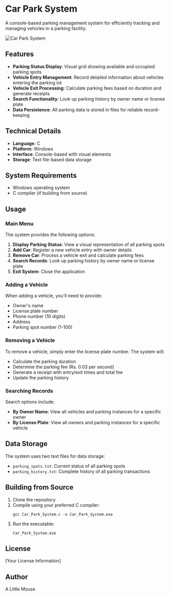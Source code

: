 # Car Park System

A console-based parking management system for efficiently tracking and managing vehicles in a parking facility.

![Car Park System](https://via.placeholder.com/800x400?text=Car+Park+System)

## Features

- **Parking Status Display**: Visual grid showing available and occupied parking spots
- **Vehicle Entry Management**: Record detailed information about vehicles entering the parking lot
- **Vehicle Exit Processing**: Calculate parking fees based on duration and generate receipts
- **Search Functionality**: Look up parking history by owner name or license plate
- **Data Persistence**: All parking data is stored in files for reliable record-keeping

## Technical Details

- **Language**: C
- **Platform**: Windows
- **Interface**: Console-based with visual elements
- **Storage**: Text file-based data storage

## System Requirements

- Windows operating system
- C compiler (if building from source)

## Usage

### Main Menu

The system provides the following options:

1. **Display Parking Status**: View a visual representation of all parking spots
2. **Add Car**: Register a new vehicle entry with owner details
3. **Remove Car**: Process a vehicle exit and calculate parking fees
4. **Search Records**: Look up parking history by owner name or license plate
5. **Exit System**: Close the application

### Adding a Vehicle

When adding a vehicle, you'll need to provide:
- Owner's name
- License plate number
- Phone number (10 digits)
- Address
- Parking spot number (1-100)

### Removing a Vehicle

To remove a vehicle, simply enter the license plate number. The system will:
- Calculate the parking duration
- Determine the parking fee (Rs. 0.03 per second)
- Generate a receipt with entry/exit times and total fee
- Update the parking history

### Searching Records

Search options include:
- **By Owner Name**: View all vehicles and parking instances for a specific owner
- **By License Plate**: View all owners and parking instances for a specific vehicle

## Data Storage

The system uses two text files for data storage:
- `parking_spots.txt`: Current status of all parking spots
- `parking_history.txt`: Complete history of all parking transactions

## Building from Source

1. Clone the repository
2. Compile using your preferred C compiler:
   ```
   gcc Car_Park_System.c -o Car_Park_System.exe
   ```
3. Run the executable:
   ```
   Car_Park_System.exe
   ```

## License

[Your License Information]

## Author

A Little Mouse